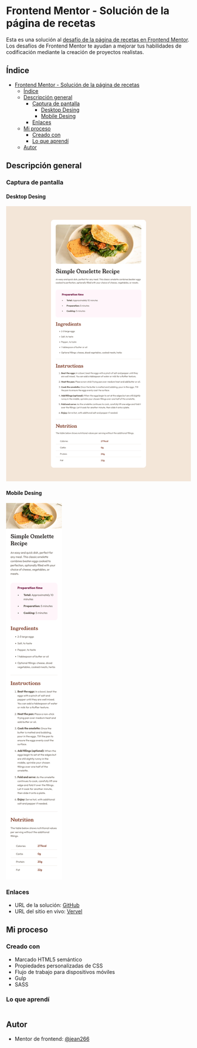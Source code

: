 # Frontend Mentor - Solución de la página de recetas

Esta es una solución al [desafío de la página de recetas en Frontend Mentor](https://www.frontendmentor.io/challenges/recipe-page-KiTsR8QQKm). Los desafíos de Frontend Mentor te ayudan a mejorar tus habilidades de codificación mediante la creación de proyectos realistas.

## Índice

- [Frontend Mentor - Solución de la página de recetas](#frontend-mentor---solución-de-la-página-de-recetas)
  - [Índice](#índice)
  - [Descripción general](#descripción-general)
    - [Captura de pantalla](#captura-de-pantalla)
      - [Desktop Desing](#desktop-desing)
      - [Mobile Desing](#mobile-desing)
    - [Enlaces](#enlaces)
  - [Mi proceso](#mi-proceso)
    - [Creado con](#creado-con)
    - [Lo que aprendí](#lo-que-aprendí)
  - [Autor](#autor)

## Descripción general

### Captura de pantalla

#### Desktop Desing

![](./Desktop_desing.png)

#### Mobile Desing

![](./Mobile_desing.png)

### Enlaces

- URL de la solución: [GitHub](https://github.com/jean266/Pagina_recetas)
- URL del sitio en vivo: [Vervel](https://pagina-recetas.vercel.app/)

## Mi proceso

### Creado con

- Marcado HTML5 semántico
- Propiedades personalizadas de CSS
- Flujo de trabajo para dispositivos móviles 
- Gulp
- SASS

### Lo que aprendí

```css

```

## Autor

- Mentor de frontend: [@jean266](https://www.frontendmentor.io/profile/jean266)